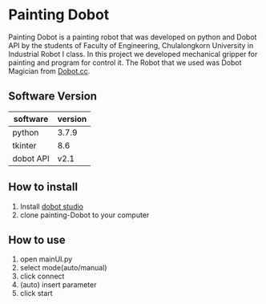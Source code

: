 # Painting Dobot

 Painting Dobot is a painting robot that was developed on python and Dobot API by the students of Faculty of Engineering, Chulalongkorn University in Industrial Robot I class.
In this project we developed mechanical gripper for painting and program for control it. The Robot that we used was Dobot Magician from [Dobot.cc](https://www.dobot.cc/).

## Software Version

| software |version  |
|--|--|
|python  |3.7.9  |
|tkinter  |8.6  |
| dobot API| v2.1|

## How to install

1. Install [dobot studio](https://www.dobot.cc/downloadcenter/dobot-magician.html)
2. clone painting-Dobot to your computer

## How to use
1. open mainUI.py
2. select mode(auto/manual)
3. click connect
4. (auto) insert parameter
5. click start
